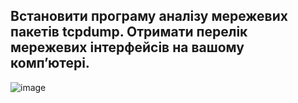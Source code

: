 ## Встановити програму аналізу мережевих пакетів tcpdump. Отримати перелік мережевих інтерфейсів на вашому комп’ютері.

![image](https://user-images.githubusercontent.com/55044802/208651775-abc63fc4-5323-4663-8e04-488e4c770fe3.png)
